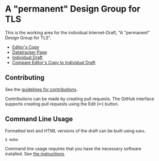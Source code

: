 # A "permanent" Design Group for TLS

This is the working area for the individual Internet-Draft, "A "permanent" Design Group for TLS".

* [Editor's Copy](https://richsalz.github.io/draft-rsalz-tls-analysis/#go.draft-rsalz-tls-analysis.html)
* [Datatracker Page](https://datatracker.ietf.org/doc/draft-rsalz-tls-analysis)
* [Individual Draft](https://datatracker.ietf.org/doc/html/draft-rsalz-tls-analysis)
* [Compare Editor's Copy to Individual Draft](https://richsalz.github.io/draft-rsalz-tls-analysis/#go.draft-rsalz-tls-analysis.diff)


## Contributing

See the
[guidelines for contributions](https://github.com/richsalz/draft-rsalz-tls-analysis/blob/main/CONTRIBUTING.md).

Contributions can be made by creating pull requests.
The GitHub interface supports creating pull requests using the Edit (✏) button.


## Command Line Usage

Formatted text and HTML versions of the draft can be built using `make`.

```sh
$ make
```

Command line usage requires that you have the necessary software installed.  See
[the instructions](https://github.com/martinthomson/i-d-template/blob/main/doc/SETUP.md).

